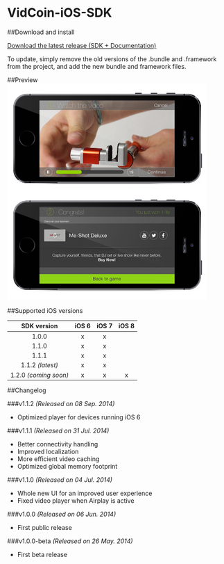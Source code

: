 VidCoin-iOS-SDK
===============
##Download and install

[Download the latest release (SDK + Documentation)](https://github.com/VidCoin/VidCoin-iOS-SDK/releases/download/v1.1.2/VidCoin-iOS-SDK.zip)

To update, simply remove the old versions of the .bundle and .framework from the project, and add the new bundle and framework files.

##Preview
![VidCoin Mobile Overlay](https://raw.githubusercontent.com/VidCoin/VidCoin-iOS-SDK/gh-pages/images/vc_preview.png "VidCoin Mobile Overlay")

##Supported iOS versions

| SDK version  | iOS 6 | iOS 7 | iOS 8 |
| :-------------: | :-------------: | :-------------: | :-------------: |
| 1.0.0 | x | x |  |
| 1.1.0 | x | x |  |
| 1.1.1 | x | x |  |
| 1.1.2 *(latest)* | x | x |  |
| 1.2.0 *(coming soon)* | x | x | x |

##Changelog

###v1.1.2
*(Released on 08 Sep. 2014)*
- Optimized player for devices running iOS 6

###v1.1.1
*(Released on 31 Jul. 2014)*

- Better connectivity handling
- Improved localization
- More efficient video caching
- Optimized global memory footprint

###v1.1.0
*(Released on 04 Jul. 2014)*

- Whole new UI for an improved user experience
- Fixed video player when Airplay is active

###v1.0.0
*(Released on 06 Jun. 2014)*

- First public release

###v1.0.0-beta
*(Released on 26 May. 2014)*

- First beta release
